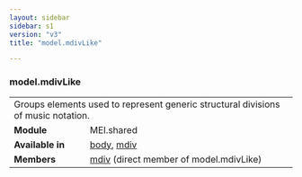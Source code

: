 ```yaml
---
layout: sidebar
sidebar: s1
version: "v3"
title: "model.mdivLike"

---
```


<div class="classSpec model">
   <h3 id="model.mdivLike">model.mdivLike</h3>
   <table class="wovenodd">
      <tr>
         <td colspan="2" class="wovenodd-col2">Groups elements used to represent generic structural divisions of music notation.</td>
      </tr>
      <tr>
         <td class="wovenodd-col1"><strong>Module</strong></td>
         <td class="wovenodd-col2">MEI.shared</td>
      </tr>
      <tr>
         <td class="wovenodd-col1"><strong>Available in</strong></td>
         <td class="wovenodd-col2">
            <div class="parent">
               <div><a class="link_odd_elementSpec" href="{{ site.baseurl }}/{{ page.version }}/elements/body.html">body</a>, <a class="link_odd_elementSpec" href="{{ site.baseurl }}/{{ page.version }}/elements/mdiv.html">mdiv</a></div>
            </div>
         </td>
      </tr>
      <tr>
         <td class="wovenodd-col1"><strong>Members</strong></td>
         <td class="wovenodd-col2">
            <div class="parent">
               <div><a class="link_odd_elementSpec" href="{{ site.baseurl }}/{{ page.version }}/elements/mdiv.html">mdiv</a> (direct member of model.mdivLike)
               </div>
            </div>
         </td>
      </tr>
   </table>
</div>